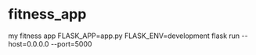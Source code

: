 # fitness_app
my fitness app
FLASK_APP=app.py FLASK_ENV=development flask run --host=0.0.0.0 --port=5000
